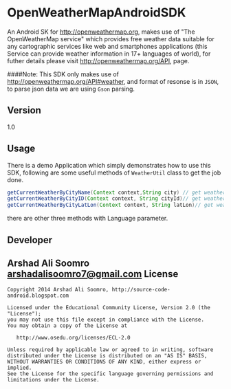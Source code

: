 OpenWeatherMapAndroidSDK
========================

An Android SK for http://openweathermap.org, makes use of "The OpenWeatherMap service" which provides 
free weather data suitable for any cartographic services like web and smartphones applications (this Service can provide weather information in 17+ languages of world), for futher details please visit http://openweathermap.org/API, page.

####Note:
This SDK only makes use of http://openweathermap.org/API#weather, and format of resonse is in ```JSON```, to parse json data we are using ```Gson``` parsing.

Version
----

1.0


Usage
--------------
There is a demo Application which simply demonstrates how to use this SDK, following are some useful methods of 
```WeatherUtil``` class to get the job done.

```java
getCurrentWeatherByCityName(Context context,String city) // get weather info by city name
getCurrentWeatherByCityID(Context context, String cityId)// get weather info by city ID
getCurrentWeatherByCityLatLon(Context context, String latLon)// get weather info by city Geo Position comma seprated values of lat,lon.
```
there are other three methods with Language parameter.

Developer
----
Arshad Ali Soomro arshadalisoomro7@gmail.com
License
--------

    Copyright 2014 Arshad Ali Soomro, http://source-code-android.blogspot.com

    Licensed under the Educational Community License, Version 2.0 (the "License");
    you may not use this file except in compliance with the License.
    You may obtain a copy of the License at

       http://www.osedu.org/licenses/ECL-2.0

    Unless required by applicable law or agreed to in writing, software
    distributed under the License is distributed on an "AS IS" BASIS,
    WITHOUT WARRANTIES OR CONDITIONS OF ANY KIND, either express or implied.
    See the License for the specific language governing permissions and
    limitations under the License.
    
